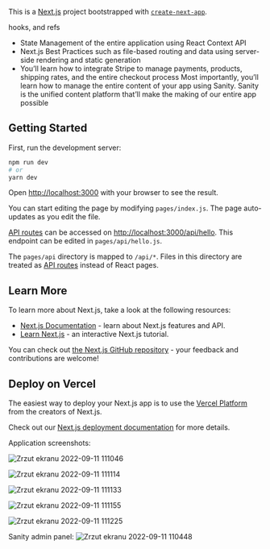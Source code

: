 This is a [Next.js](https://nextjs.org/) project bootstrapped with [`create-next-app`](https://github.com/vercel/next.js/tree/canary/packages/create-next-app).


 hooks, and refs
-  State Management of the entire application using React Context API
- Next.js Best Practices such as file-based routing and data using server-side rendering and static generation
- You’ll learn how to integrate Stripe to manage payments, products, shipping rates, and the entire checkout process
Most importantly, you’ll learn how to manage the entire content of your app using Sanity. Sanity is the unified content platform that’ll make the making of our entire app possible

## Getting Started

First, run the development server:

```bash
npm run dev
# or
yarn dev
```

Open [http://localhost:3000](http://localhost:3000) with your browser to see the result.

You can start editing the page by modifying `pages/index.js`. The page auto-updates as you edit the file.

[API routes](https://nextjs.org/docs/api-routes/introduction) can be accessed on [http://localhost:3000/api/hello](http://localhost:3000/api/hello). This endpoint can be edited in `pages/api/hello.js`.

The `pages/api` directory is mapped to `/api/*`. Files in this directory are treated as [API routes](https://nextjs.org/docs/api-routes/introduction) instead of React pages.

## Learn More

To learn more about Next.js, take a look at the following resources:

- [Next.js Documentation](https://nextjs.org/docs) - learn about Next.js features and API.
- [Learn Next.js](https://nextjs.org/learn) - an interactive Next.js tutorial.

You can check out [the Next.js GitHub repository](https://github.com/vercel/next.js/) - your feedback and contributions are welcome!

## Deploy on Vercel

The easiest way to deploy your Next.js app is to use the [Vercel Platform](https://vercel.com/new?utm_medium=default-template&filter=next.js&utm_source=create-next-app&utm_campaign=create-next-app-readme) from the creators of Next.js.

Check out our [Next.js deployment documentation](https://nextjs.org/docs/deployment) for more details.

Application screenshots:

![Zrzut ekranu 2022-09-11 111046](https://user-images.githubusercontent.com/92208474/189520472-6e25fd25-de2c-4362-841b-1d726cb7340f.jpg)

![Zrzut ekranu 2022-09-11 111114](https://user-images.githubusercontent.com/92208474/189520482-551e4b12-cd8c-4522-9370-0c9ece9cba8c.jpg)

![Zrzut ekranu 2022-09-11 111133](https://user-images.githubusercontent.com/92208474/189520485-877dc3b6-ae09-48b0-98f1-f72cafa03892.jpg)

![Zrzut ekranu 2022-09-11 111155](https://user-images.githubusercontent.com/92208474/189520504-498954af-0624-4bda-9c9c-31fdc769ecdb.jpg)

![Zrzut ekranu 2022-09-11 111225](https://user-images.githubusercontent.com/92208474/189520507-d24a09e5-3d87-4d7c-8b66-2828c471e6bd.jpg)

Sanity admin panel:
![Zrzut ekranu 2022-09-11 110448](https://user-images.githubusercontent.com/92208474/189520512-74d8fdf4-e022-4c36-b666-1c7563eb40b5.jpg)



